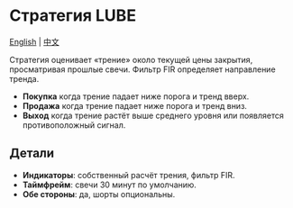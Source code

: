 # Стратегия LUBE
[English](README.md) | [中文](README_cn.md)

Стратегия оценивает «трение» около текущей цены закрытия, просматривая прошлые свечи. Фильтр FIR определяет направление тренда.

- **Покупка** когда трение падает ниже порога и тренд вверх.
- **Продажа** когда трение падает ниже порога и тренд вниз.
- **Выход** когда трение растёт выше среднего уровня или появляется противоположный сигнал.

## Детали
- **Индикаторы**: собственный расчёт трения, фильтр FIR.
- **Таймфрейм**: свечи 30 минут по умолчанию.
- **Обе стороны**: да, шорты опциональны.
